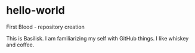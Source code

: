 hello-world
===========

First Blood - repository creation

This is Basilisk. I am familiarizing my self with GitHub things.
I like whiskey and coffee.
